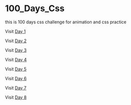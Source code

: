 # 100_Days_Css
this is 100 days css challenge for animation and css practice 

Visit [Day 1](https://yagna-gajjar.github.io/100_Days_Css/Day_1/)

Visit [Day 2](https://yagna-gajjar.github.io/100_Days_Css/Day_2/)

Visit [Day 3](https://yagna-gajjar.github.io/100_Days_Css/Day_3/)

Visit [Day 4](https://yagna-gajjar.github.io/100_Days_Css/Day_4/)

Visit [Day 5](https://yagna-gajjar.github.io/100_Days_Css/Day_5/index.html)

Visit [Day 6](https://yagna-gajjar.github.io/100_Days_Css/Day_6/)

Visit [Day 7](https://yagna-gajjar.github.io/100_Days_Css/Day_7/)

Visit [Day 8](https://yagna-gajjar.github.io/100_Days_Css/Day_8/)
